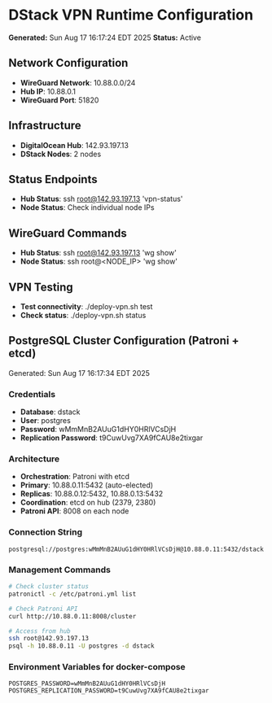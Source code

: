 # DStack VPN Runtime Configuration

**Generated:** Sun Aug 17 16:17:24 EDT 2025
**Status:** Active

## Network Configuration
- **WireGuard Network**: 10.88.0.0/24
- **Hub IP**: 10.88.0.1
- **WireGuard Port**: 51820

## Infrastructure
- **DigitalOcean Hub**: 142.93.197.13
- **DStack Nodes**:        2 nodes

## Status Endpoints
- **Hub Status**: ssh root@142.93.197.13 'vpn-status'
- **Node Status**: Check individual node IPs

## WireGuard Commands
- **Hub Status**: ssh root@142.93.197.13 'wg show'
- **Node Status**: ssh root@<NODE_IP> 'wg show'

## VPN Testing
- **Test connectivity**: ./deploy-vpn.sh test
- **Check status**: ./deploy-vpn.sh status

## PostgreSQL Cluster Configuration (Patroni + etcd)

Generated: Sun Aug 17 16:17:34 EDT 2025

### Credentials
- **Database**: dstack
- **User**: postgres
- **Password**: wMmMnB2AUuG1dHY0HRlVCsDjH
- **Replication Password**: t9CuwUvg7XA9fCAU8e2tixgar

### Architecture
- **Orchestration**: Patroni with etcd
- **Primary**: 10.88.0.11:5432 (auto-elected)
- **Replicas**: 10.88.0.12:5432, 10.88.0.13:5432
- **Coordination**: etcd on hub (2379, 2380)
- **Patroni API**: 8008 on each node

### Connection String
```
postgresql://postgres:wMmMnB2AUuG1dHY0HRlVCsDjH@10.88.0.11:5432/dstack
```

### Management Commands
```bash
# Check cluster status
patronictl -c /etc/patroni.yml list

# Check Patroni API
curl http://10.88.0.11:8008/cluster

# Access from hub
ssh root@142.93.197.13
psql -h 10.88.0.11 -U postgres -d dstack
```

### Environment Variables for docker-compose
```
POSTGRES_PASSWORD=wMmMnB2AUuG1dHY0HRlVCsDjH
POSTGRES_REPLICATION_PASSWORD=t9CuwUvg7XA9fCAU8e2tixgar
```
